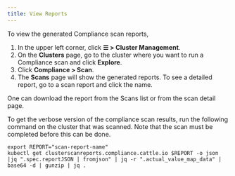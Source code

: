 ```yaml
---
title: View Reports
---
```


<head>
  <link rel="canonical" href="https://ranchermanager.docs.rancher.com/how-to-guides/advanced-user-guides/compliance-scan-guides/view-reports"/>
</head>

To view the generated Compliance scan reports,

1. In the upper left corner, click **☰ > Cluster Management**.
1. On the **Clusters** page, go to the cluster where you want to run a Compliance scan and click **Explore**.
1. Click **Compliance > Scan**.
1. The **Scans** page will show the generated reports. To see a detailed report, go to a scan report and click the name.

One can download the report from the Scans list or from the scan detail page.

To get the verbose version of the compliance scan results, run the following command on the cluster that was scanned. Note that the scan must be completed before this can be done.

```console
export REPORT="scan-report-name"
kubectl get clusterscanreports.compliance.cattle.io $REPORT -o json |jq ".spec.reportJSON | fromjson" | jq -r ".actual_value_map_data" | base64 -d | gunzip | jq .
```
